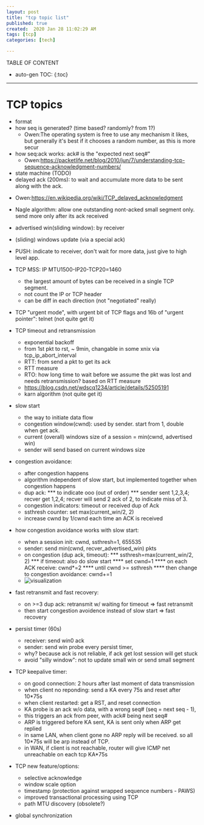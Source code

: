 ```yaml
---
layout: post
title: "tcp topic list"
published: true
created:  2020 Jan 28 11:02:29 AM
tags: [tcp]
categories: [tech]

---
```


TABLE OF CONTENT

* auto-gen TOC:
{:toc}

- - -


# TCP topics

* format
* how seq is generated? (time based? randomly? from 1?)
  - Owen:The operating system is free to use any mechanism it likes, but generally it's best if it chooses a random number, as this is more secur
* how seq:ack works: ack# is the "expected next seq#"
  - Owen:https://packetlife.net/blog/2010/jun/7/understanding-tcp-sequence-acknowledgment-numbers/
* state machine (TODO)
* delayed ack (200ms): to wait and accumulate more data to be sent along with the ack.
 - Owen:https://en.wikipedia.org/wiki/TCP_delayed_acknowledgment
* Nagle algorithm: allow one outstanding nont-acked small segment only. send more only after its ack received
* advertised win(sliding window): by receiver
* (sliding) windows update (via a special ack)
* PUSH: indicate to receiver, don't wait for more data, just give to high level app.
* TCP MSS: IP MTU1500-IP20-TCP20=1460
    - the largest amount of bytes can be received in a single TCP segment. 
    - not count the IP or TCP header
    - can be diff in each direction (not "negotiated" really)
* TCP "urgent mode", with urgent bit of TCP flags and 16b of "urgent pointer": telnet (not quite get it)

* TCP timeout and retransmission
  - exponential backoff
  - from 1st pkt to rst, ~ 9min, changable in some xnix via tcp_ip_abort_interval
  - RTT: from send a pkt to get its ack
  - RTT measure
  - RTO: how long time to wait before we assume the pkt was lost and needs retransmission? based on RTT measure
  - https://blog.csdn.net/wdscq1234/article/details/52505191
  - karn algorithm (not quite get it)

* slow start
    - the way to initiate data flow
    - congestion window(cwnd): used by sender. start from 1, double when get ack. 
    - current (overall) windows size of a session = min(cwnd, advertised win)
    - sender will send based on current windows size

* congestion avoidance:
  - after congestion happens
  - algorithm independent of slow start, but implemented together when congestion happens
  - dup ack: 
    *** to indicate ooo (out of order)
    *** sender sent 1,2,3,4; recver get 1,2,4; recver will send 2 ack of 2, to indicate miss of 3.
  - congestion indicators: timeout or received dup of Ack
  - ssthresh counter: set max(current_win/2, 2)
  - increase cwnd by 1/cwnd each time an ACK is received

* how congestion avoidance works with slow start:
  - when a session init: cwnd, ssthresh=1, 655535
  - sender: send min(cwnd, recver_advertised_win) pkts
  - on congestion (dup ack, timeout): 
    *** ssthresh=max(current_win/2, 2)
    *** if timeout: also do slow start
        **** set cwnd=1
        **** on each ACK receive: cwnd*=2
        **** until cwnd >= ssthresh
        **** then change to congestion avoidance: cwnd+=1
  - ![visualization](https://user-images.githubusercontent.com/2038044/73123679-4e392680-3f60-11ea-8a14-52e48e6368f5.png)

* fast retransmit and fast recovery:
  - on >=3 dup ack: retransmit w/ waiting for timeout     => fast retransmit
  - then start congestion avoidence instead of slow start => fast recovery

* persist timer (60s)
  - receiver: send win0 ack
  - sender: send win probe every persist timer, 
  - why? because ack is not reliable, if ack get lost session will get stuck
  - avoid "silly window": not to update small win or send small segment

* TCP keepalive timer:
  - on good connection: 2 hours after last moment of data transmission
  - when client no reponding: send a KA every 75s and reset after 10*75s
  - when client restarted: get a RST, and reset connection
  - KA probe is an ack w/o data, with a wrong seq# (seq = next seq - 1), 
  - this triggers an ack from peer, with ack# being next seq#
  - ARP is triggered before KA sent, KA is sent only when ARP get replied
  - in same LAN, when client gone no ARP reply will be received. so all 10*75s will be arp instead of TCP.
  - in WAN, if client is not reachable, router will give ICMP net unreachable on each tcp KA*75s

* TCP new feature/options:
  - selective acknowledge
  - window scale option
  - timestamp (protection against wrapped sequence numbers - PAWS)
  - improved transactional processing using TCP
  - path MTU discovery (obsolete?)

* global synchronization
